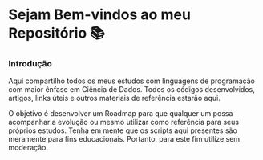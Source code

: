 # Sejam Bem-vindos ao meu Repositório :books:

### Introdução

Aqui compartilho todos os meus estudos com linguagens de programação com maior ênfase em Ciência de Dados.
Todos os códigos desenvolvidos, artigos, links úteis e outros materiais de referência estarão aqui. 

O objetivo é desenvolver um Roadmap para que qualquer um possa acompanhar a evolução ou mesmo utilizar como referência para seus próprios estudos.
Tenha em mente que os scripts aqui presentes são meramente para fins educacionais. Portanto, para este fim utilize sem moderação.
